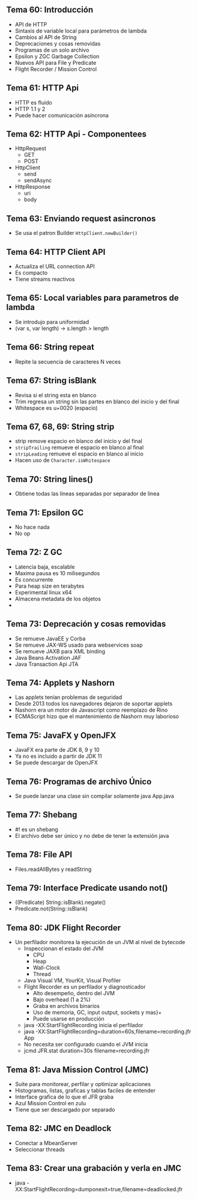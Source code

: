 ## Tema 60: Introducción

- API de HTTP 
- Sintaxis de variable local para parámetros de lambda
- Cambios al API de String
- Deprecaciones y cosas removidas
- Programas de un solo archivo
- Epsilon y ZGC Garbage Collection
- Nuevos API para File y Predicate
- Flight Recorder / Mission Control


## Tema 61: HTTP Api

- HTTP es fluido
- HTTP 1.1 y 2
- Puede hacer comunicación asíncrona

## Tema 62: HTTP Api - Componentees
 
- HttpRequest
  - GET
  - POST
- HttpClient
  - send
  - sendAsync
- HttpResponse
  - uri
  - body

## Tema 63: Enviando request asincronos

- Se usa el patron Builder `HttpClient.newBuilder()`

## Tema 64: HTTP Client API

- Actualiza el URL connection API
- Es compacto
- Tiene streams reactivos

## Tema 65: Local variables para parametros de lambda

- Se introdujo para uniformidad
- (var s, var length) -> s.length > length

## Tema 66: String repeat

- Repite la secuencia de caracteres N veces


## Tema 67: String isBlank

- Revisa si el string esta en blanco
- Trim regresa un string sin las partes en blanco del inicio y del final
- Whitespace es u+0020 (espacio)

## Tema 67, 68, 69: String strip

- strip remove espacio en blanco del inicio y del final
- `stripTrailing` remueve el espacio en blanco al final
- `stripLeading` remueve el espacio en blanco al inicio
- Hacen uso de `Character.isWhitespace`

## Tema 70: String lines()

- Obtiene todas las lineas separadas por separador de linea

## Tema 71: Epsilon GC

- No hace nada
- No op

## Tema 72: Z GC

- Latencia baja, escalable
- Maxima pausa es 10 milisegundos
- Es concurrente
- Para heap size en terabytes
- Experimental linux x64
- Almacena metadata de los objetos
- 

## Tema 73: Deprecación y cosas removidas

- Se remueve JavaEE y Corba
- Se remueve JAX-WS usado para webservices soap
- Se remueve JAXB para XML binding
- Java Beans Activation JAF
- Java Transaction Api JTA

## Tema 74: Applets y Nashorn

- Las applets tenían problemas de seguridad
- Desde 2013 todos los navegadores dejaron de soportar applets
- Nashorn era un motor de Javascript como reemplazo de Rino
- ECMAScript hizo que el mantenimiento de Nashorn muy laborioso


## Tema 75: JavaFX y OpenJFX

- JavaFX era parte de JDK 8, 9 y 10
- Ya no es incluido a partir de JDK 11
- Se puede descargar de OpenJFX

## Tema 76: Programas de archivo Único 

- Se puede lanzar una clase sin compilar solamente java App.java


## Tema 77: Shebang

- #! es un shebang
- El archivo debe ser único y no debe de tener la extensión java


## Tema 78: File API

- Files.readAllBytes y readString

## Tema 79: Interface Predicate usando not()

- ((Predicate<String>) String::isBlank).negate()
- Predicate.not(String::isBlank)

## Tema 80: JDK Flight Recorder

- Un perfilador monitorea la ejecución de un JVM al nivel de bytecode
  - Inspeccionan el estado del JVM
    - CPU
    - Heap
    - Wall-Clock
    - Thread
  - Java Visual VM, YourKit, Visual Profiler
  - Flight Recorder es un perfilador y diagnosticador
    - Alto desempeño, dentro del JVM
    - Bajo overhead (1 a 2%)
    - Graba en archivos binarios
    - Uso de memoria, GC, input output, sockets y mas}+
    - Puede usarse en producción
  - java -XX:StartFlightRecording inicia el perfilador
  - java -XX:StartFlightRecording=duration=60s,filename=recording.jfr App
  - No necesita ser configurado cuando el JVM inicia
  - jcmd <PID> JFR.stat duration=30s filename=recording.jfr

## Tema 81: Java Mission Control (JMC)

- Suite para monitorear, perfilar y optimizar aplicaciones
- Histogramas, listas, graficas y tablas faciles de entender
- Interface grafica de lo que el JFR graba
- Azul Mission Control en zulu
- Tiene que ser descargado por separado

## Tema 82: JMC en Deadlock

- Conectar a MbeanServer
- Seleccionar threads

## Tema 83: Crear una grabación y verla en JMC

- java -XX:StartFlightRecording=dumponexit=true,filename=deadlocked.jfr

